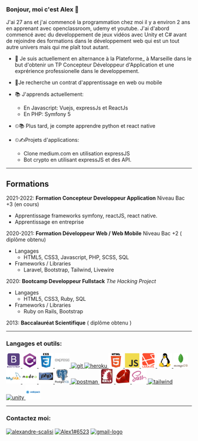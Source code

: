 ### Bonjour, moi c'est Alex 👋

J'ai 27 ans et j'ai commencé la programmation chez moi il y a environ 2 ans en apprenant avec openclassroom, udemy et youtube.
J'ai d'abord commencé avec du developpement de jeux vidéos avec Unity et C# avant de rejoindre des formations dans le développement web qui est un tout autre univers mais qui me plaît tout autant.

* 🏣 Je suis actuellement en alternance à la Plateforme_ à Marseille dans le but d'obtenir un TP Concepteur Développeur d'Application et une exprérience professionelle dans le developpement.
* 🙏Je recherche un contrat d'apprentissage en web ou mobile

* 📚 J'apprends actuellement:
    * En Javascript: Vuejs, expressJs et ReactJs
    * En PHP: Symfony 5

* ⏲📚 Plus tard, je compte apprendre python et react native
* ⏲✍Projets d'applications:
    * Clone medium.com en utilisation expressJS
    * Bot crypto en utilisant expressJS et des API.

___

## Formations
2021-2022: **Formation Concepteur Developpeur Application** Niveau Bac +3 (en cours)
* Apprentissage frameworks symfony, reactJS, react native.
* Apprentissage en entreprise

2020-2021: **Formation Développeur Web / Web Mobile** Niveau Bac +2 ( diplôme obtenu)
* Langages
    * HTML5, CSS3, Javascript, PHP, SCSS, SQL
* Frameworks / Libraries
    * Laravel, Bootstrap, Tailwind, Livewire

2020: **Bootcamp Developpeur Fullstack** *The Hacking Project*
* Langages
    * HTML5, CSS3, Ruby, SQL
* Frameworks / Libraries
    * Ruby on Rails, Bootstrap


2013: **Baccalauréat Scientifique** ( diplôme obtenu )

___

<h3 align="left">Langages et outils:</h3>
<p align="left"> <a href="https://getbootstrap.com" target="_blank"> <img src="https://raw.githubusercontent.com/devicons/devicon/master/icons/bootstrap/bootstrap-plain-wordmark.svg" alt="bootstrap" width="40" height="40"/> </a> <a href="https://www.w3schools.com/cs/" target="_blank"> <img src="https://raw.githubusercontent.com/devicons/devicon/master/icons/csharp/csharp-original.svg" alt="csharp" width="40" height="40"/> </a> <a href="https://www.w3schools.com/css/" target="_blank"> <img src="https://raw.githubusercontent.com/devicons/devicon/master/icons/css3/css3-original-wordmark.svg" alt="css3" width="40" height="40"/> </a> <a href="https://expressjs.com" target="_blank"> <img src="https://raw.githubusercontent.com/devicons/devicon/master/icons/express/express-original-wordmark.svg" alt="express" width="40" height="40"/> </a> <a href="https://git-scm.com/" target="_blank"> <img src="https://www.vectorlogo.zone/logos/git-scm/git-scm-icon.svg" alt="git" width="40" height="40"/> </a> <a href="https://heroku.com" target="_blank"> <img src="https://www.vectorlogo.zone/logos/heroku/heroku-icon.svg" alt="heroku" width="40" height="40"/> </a> <a href="https://www.w3.org/html/" target="_blank"> <img src="https://raw.githubusercontent.com/devicons/devicon/master/icons/html5/html5-original-wordmark.svg" alt="html5" width="40" height="40"/> </a> <a href="https://developer.mozilla.org/en-US/docs/Web/JavaScript" target="_blank"> <img src="https://raw.githubusercontent.com/devicons/devicon/master/icons/javascript/javascript-original.svg" alt="javascript" width="40" height="40"/> </a> <a href="https://laravel.com/" target="_blank"> <img src="https://raw.githubusercontent.com/devicons/devicon/master/icons/laravel/laravel-plain-wordmark.svg" alt="laravel" width="40" height="40"/> </a> <a href="https://www.linux.org/" target="_blank"> <img src="https://raw.githubusercontent.com/devicons/devicon/master/icons/linux/linux-original.svg" alt="linux" width="40" height="40"/> </a> <a href="https://www.mongodb.com/" target="_blank"> <img src="https://raw.githubusercontent.com/devicons/devicon/master/icons/mongodb/mongodb-original-wordmark.svg" alt="mongodb" width="40" height="40"/> </a> <a href="https://www.mysql.com/" target="_blank"> <img src="https://raw.githubusercontent.com/devicons/devicon/master/icons/mysql/mysql-original-wordmark.svg" alt="mysql" width="40" height="40"/> </a> <a href="https://nodejs.org" target="_blank"> <img src="https://raw.githubusercontent.com/devicons/devicon/master/icons/nodejs/nodejs-original-wordmark.svg" alt="nodejs" width="40" height="40"/> </a> <a href="https://www.php.net" target="_blank"> <img src="https://raw.githubusercontent.com/devicons/devicon/master/icons/php/php-original.svg" alt="php" width="40" height="40"/> </a> <a href="https://www.postgresql.org" target="_blank"> <img src="https://raw.githubusercontent.com/devicons/devicon/master/icons/postgresql/postgresql-original-wordmark.svg" alt="postgresql" width="40" height="40"/> </a> <a href="https://postman.com" target="_blank"> <img src="https://www.vectorlogo.zone/logos/getpostman/getpostman-icon.svg" alt="postman" width="40" height="40"/> </a> <a href="https://rubyonrails.org" target="_blank"> <img src="https://raw.githubusercontent.com/devicons/devicon/master/icons/rails/rails-original-wordmark.svg" alt="rails" width="40" height="40"/> </a> <a href="https://www.ruby-lang.org/en/" target="_blank"> <img src="https://raw.githubusercontent.com/devicons/devicon/master/icons/ruby/ruby-original.svg" alt="ruby" width="40" height="40"/> </a> <a href="https://sass-lang.com" target="_blank"> <img src="https://raw.githubusercontent.com/devicons/devicon/master/icons/sass/sass-original.svg" alt="sass" width="40" height="40"/> </a> <a href="https://tailwindcss.com/" target="_blank"> <img src="https://www.vectorlogo.zone/logos/tailwindcss/tailwindcss-icon.svg" alt="tailwind" width="40" height="40"/> </a> <a href="https://unity.com/" target="_blank"> <img src="https://www.vectorlogo.zone/logos/unity3d/unity3d-icon.svg" alt="unity" width="40" height="40"/> </a> <a href="https://webpack.js.org" target="_blank"> <img src="https://raw.githubusercontent.com/devicons/devicon/d00d0969292a6569d45b06d3f350f463a0107b0d/icons/webpack/webpack-original-wordmark.svg" alt="webpack" width="40" height="40"/> </a> </p>

___

<h3 align="left">Contactez moi:</h3>
<p align="left">
<a href="https://linkedin.com/in/alexandre-scalisi" target="blank"><img align="center" src="https://raw.githubusercontent.com/rahuldkjain/github-profile-readme-generator/master/src/images/icons/Social/linked-in-alt.svg" alt="alexandre-scalisi" height="30" width="40" /></a>
<a href="https://discord.gg/Alex1#6523" target="blank"><img align="center" src="https://raw.githubusercontent.com/rahuldkjain/github-profile-readme-generator/master/src/images/icons/Social/discord.svg" alt="Alex1#6523" height="30" width="40" /></a>
<a href="mailto:alexandre.scalisi@laplateforme.io" target="blank"><img align="center" src="https://logo-marque.com/wp-content/uploads/2020/11/Gmail-Logo.png" alt="gmail-logo" height="30" width="40" /></a>
</p>

